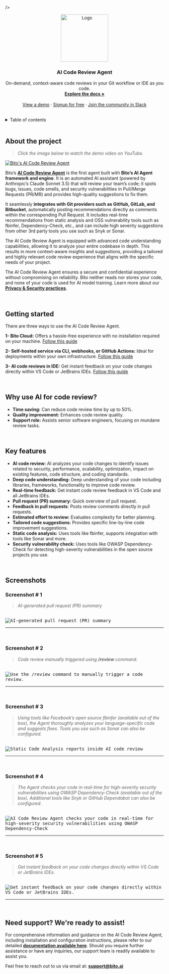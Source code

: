  />
<div align="center">
  <a href="https://bito.ai/product/ai-code-review-agent/">
    <img src="https://github.com/user-attachments/assets/d06b4dcf-9234-4d9a-be65-1e6f1ecfe5fa" alt="Logo" width="150">
  </a>

  <h3 align="center">AI Code Review Agent</h3>

  <p align="center">
    On-demand, context-aware code reviews in your Git workflow or IDE as you code.
    <br />
    <a href="https://docs.bito.ai/bito-dev-agents/ai-code-review-agent"><strong>Explore the docs »</strong></a>
    <br />
    <br />
    <a href="https://www.youtube.com/watch?v=ZrfSDANgboU">View a demo</a>
    ·
    <a href="https://alpha.bito.ai/home/welcome">Signup for free</a>
    ·
    <a href="https://bit.ly/BitoSlack">Join the community in Slack</a>
  </p>
</div>

<br />

<!-- TABLE OF CONTENTS -->
<details>
  <summary>Table of contents</summary>
  <ol>
    <li>
      <a href="#about-the-project">About the project</a>
    </li>
    <li>
      <a href="#getting-started">Getting started</a>
    </li>
    <li>
      <a href="#why-use-ai-for-code-review">Why use AI for code review?</a>
    </li>
    <li>
      <a href="#key-features">Key features</a>
    </li>
    <li>
      <a href="#screenshots">Screenshots</a>
    </li>
    <li>
      <a href="#need-support-were-ready-to-assist">Need support? We're ready to assist!</a>
    </li>

  </ol>
</details>

<br />

<!-- ABOUT THE PROJECT -->

## About the project

> _Click the image below to watch the demo video on YouTube._

[![Bito's AI Code Review Agent](https://img.youtube.com/vi/ZrfSDANgboU/0.jpg)](https://www.youtube.com/watch?v=ZrfSDANgboU)

Bito’s **[AI Code Review Agent](https://bito.ai/ai-code-review-agent/)** is the first agent built with **Bito’s AI Agent framework and engine**. It is an automated AI assistant (powered by Anthropic’s Claude Sonnet 3.5) that will review your team’s code; it spots bugs, issues, code smells, and security vulnerabilities in Pull/Merge Requests (PR/MR) and provides high-quality suggestions to fix them.

It seamlessly **integrates with Git providers such as GitHub, GitLab, and Bitbucket**, automatically posting recommendations directly as comments within the corresponding Pull Request. It includes real-time recommendations from static analysis and OSS vulnerability tools such as fbinfer, Dependency-Check, etc., and can include high severity suggestions from other 3rd party tools you use such as Snyk or Sonar.

The AI Code Review Agent is equipped with advanced code understanding capabilities, allowing it to analyze your entire codebase in depth. This results in more context-aware insights and suggestions, providing a tailored and highly relevant code review experience that aligns with the specific needs of your project.

The AI Code Review Agent ensures a secure and confidential experience without compromising on reliability. Bito neither reads nor stores your code, and none of your code is used for AI model training. Learn more about our **[Privacy & Security practices](https://docs.bito.ai/privacy-and-security)**.

<br />

<!-- GETTING STARTED -->

## Getting started

There are three ways to use the AI Code Review Agent.

**1- Bito Cloud:** Offers a hassle-free experience with no installation required on your machine.
[Follow this guide](https://docs.bito.ai/bito-dev-agents/ai-code-review-agent/getting-started/install-run-using-bito-cloud)

**2- Self-hosted service via CLI, webhooks, or GitHub Actions:** Ideal for deployments within your own infrastructure.
[Follow this guide](https://docs.bito.ai/bito-dev-agents/ai-code-review-agent/getting-started/install-run-as-a-self-hosted-service)

**3- AI code reviews in IDE:** Get instant feedback on your code changes directly within VS Code or JetBrains IDEs.
[Follow this guide](https://docs.bito.ai/bito-dev-agents/ai-code-review-agent/getting-started/ai-code-reviews-in-ide)

<br />

## Why use AI for code review?

- **Time saving:** Can reduce code review time by up to 50%.
- **Quality improvement:** Enhances code review quality.
- **Support role:** Assists senior software engineers, focusing on mundane review tasks.

<br />

## Key features

- **AI code review:** AI analyzes your code changes to identify issues related to security, performance, scalability, optimization, impact on existing features, code structure, and coding standards.
- **Deep code understanding:** Deep understanding of your code including libraries, frameworks, functionality to improve code review.
- **Real-time feedback:** Get instant code review feedback in VS Code and all JetBrains IDEs.
- **Pull request (PR) summary:** Quick overview of pull request.
- **Feedback in pull requests**: Posts review comments directly in pull requests.
- **Estimated effort to review:** Evaluates complexity for better planning.
- **Tailored code suggestions:** Provides specific line-by-line code improvement suggestions.
- **Static code analysis:** Uses tools like fbinfer, supports integration with tools like Sonar and more.
- **Security vulnerability check:** Uses tools like OWASP Dependency-Check for detecting high-severity vulnerabilities in the open source projects you use.

<br />

## Screenshots


### Screenshot # 1

> _AI-generated pull request (PR) summary_
<br />

<kbd>
  <img src="https://github.com/user-attachments/assets/9ef02020-4382-4b4a-8c08-9d647b5da78f" alt="AI-generated pull request (PR) summary" />
</kbd>

<br />

---

<br />

### Screenshot # 2

> _Code review manually triggered using **/review** command._
<br />

<kbd>
  <img src="https://github.com/user-attachments/assets/4c53b4eb-474e-40aa-b9fd-f10d3ecb022a" alt="Use the /review command to manually trigger a code review." />
</kbd>

<br />

---

<br />

### Screenshot # 3

> _Using tools like Facebook’s open source fbinfer (available out of the box), the Agent thoroughly analyzes your language-specific code and suggests fixes. Tools you use such as Sonar can also be configured._
<br />

<kbd>
  <img src="https://github.com/gitbito/codereviewagent/assets/22556762/1afa9f7e-7f1a-4644-b2fc-36de23aa54ea" alt="Static Code Analysis reports inside AI code review" />
</kbd>

<br />

---

<br />

### Screenshot # 4

> _The Agent checks your code in real-time for high-severity security vulnerabilities using OWASP Dependency-Check (available out of the box). Additional tools like Snyk or GitHub Dependabot can also be configured._
<br />

<kbd>
  <img src="https://github.com/user-attachments/assets/09cee3f1-8b86-4a2d-b509-a0fbab361ce7" alt="AI Code Review Agent checks your code in real-time for high-severity security vulnerabilities using OWASP Dependency-Check" />
</kbd>

<br />

---

<br />

### Screenshot # 5

> _Get instant feedback on your code changes directly within VS Code or JetBrains IDEs._
<br />

<kbd>
  <img src="https://github.com/user-attachments/assets/c6c44cf0-c6e0-4f58-8ab0-de7dc29abb99" alt="Get instant feedback on your code changes directly within VS Code or JetBrains IDEs." />
</kbd>

<br />

---

<br />

## Need support? We're ready to assist!

For comprehensive information and guidance on the AI Code Review Agent, including installation and configuration instructions, please refer to our detailed **[documentation available here](https://docs.bito.ai/bito-dev-agents/ai-code-review-agent)**. Should you require further assistance or have any inquiries, our support team is readily available to assist you.

Feel free to reach out to us via email at: **[support@bito.ai](mailto:support@bito.ai)**





<!-- MARKDOWN LINKS & IMAGES -->
<!-- https://www.markdownguide.org/basic-syntax/#reference-style-links -->

[bito-shield]: https://img.shields.io/badge/Visit%20bito.ai-black.svg?style=for-the-badge&colorB=%232baaff
[bito-url]: https://bito.ai/

[contributors-shield]: https://img.shields.io/github/contributors/gitbito/CodeReviewAgent.svg?style=for-the-badge
[contributors-url]: https://github.com/gitbito/CodeReviewAgent/graphs/contributors
[forks-shield]: https://img.shields.io/github/forks/gitbito/CodeReviewAgent.svg?style=for-the-badge
[forks-url]: https://github.com/gitbito/CodeReviewAgent/network/members
[stars-shield]: https://img.shields.io/github/stars/gitbito/CodeReviewAgent.svg?style=for-the-badge
[stars-url]: https://github.com/gitbito/CodeReviewAgent/stargazers
[issues-shield]: https://img.shields.io/github/issues/gitbito/CodeReviewAgent.svg?style=for-the-badge
[issues-url]: https://github.com/gitbito/CodeReviewAgent/issues
[license-shield]: https://img.shields.io/github/license/gitbito/CodeReviewAgent.svg?style=for-the-badge
[license-url]: https://github.com/gitbito/CodeReviewAgent?tab=MIT-1-ov-file#readme
